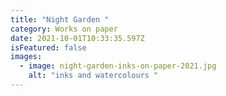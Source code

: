 ```yaml
---
title: "Night Garden "
category: Works on paper
date: 2021-10-01T10:33:35.597Z
isFeatured: false
images:
  - image: night-garden-inks-on-paper-2021.jpg
    alt: "inks and watercolours "
---
```

